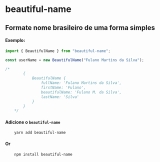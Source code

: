 # beautiful-name

## Formate nome brasileiro de uma forma simples

#### Exemplo:

```js
import { BeautifulName } from "beautiful-name";

const userName = new BeautifulName("Fulano Martins da Silva");

/*
        {
            BeautifulName {
                fullName: 'Fulano Martins da Silva',
                firstName: 'Fulano',
                beautifulName: 'Fulano M. da Silva',
                lastName: 'Silva'
            }
        }
    */
```

#### Adicione o `beautiful-name`

```
    yarn add beautiful-name
```

#### Or

```
    npm install beautiful-name
```
